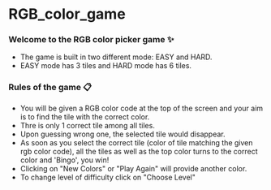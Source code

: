 ﻿# RGB_color_game

### Welcome to the RGB color picker game ✨
- The game is built in two different mode: EASY and HARD.
- EASY mode has 3 tiles and HARD mode has 6 tiles.

### Rules of the game 📋
- You will be given a RGB color code at the top of the screen and your aim is to find the tile with the correct color.
- Thre is only 1 correct tile among all tiles.
- Upon guessing wrong one, the selected tile would disappear.
- As soon as you select the correct tile (color of tile matching the given rgb color code), all the tiles as well as the top color turns to the correct color and 
'Bingo', you win!
- Clicking on "New Colors" or "Play Again" will provide another color.
- To change level of difficulty click on "Choose Level"
